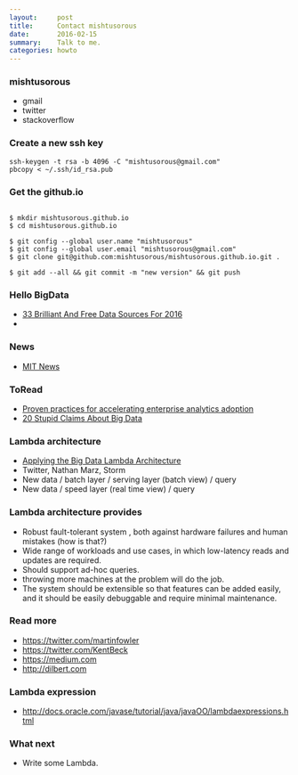 ```yaml
---
layout:     post
title:      Contact mishtusorous
date:       2016-02-15 
summary:    Talk to me. 
categories: howto 
---
```



### mishtusorous    

  * gmail 
  * twitter 
  * stackoverflow

### Create a new ssh key 

```
ssh-keygen -t rsa -b 4096 -C "mishtusorous@gmail.com"
pbcopy < ~/.ssh/id_rsa.pub
```

### Get the github.io 

```

$ mkdir mishtusorous.github.io
$ cd mishtusorous.github.io

$ git config --global user.name "mishtusorous"
$ git config --global user.email "mishtusorous@gmail.com"
$ git clone git@github.com:mishtusorous/mishtusorous.github.io.git .

$ git add --all && git commit -m "new version" && git push 

```
  
### Hello BigData 

  * [33 Brilliant And Free Data Sources For 2016](http://www.forbes.com/sites/bernardmarr/2016/02/12/big-data-35-brilliant-and-free-data-sources-for-2016/#88155ee67961)
  * 


### News 

  * [MIT News](http://news.mit.edu/2016/quantum-approach-big-data-0125?platform=hootsuite)

### ToRead 

  * [Proven practices for accelerating enterprise analytics adoption](http://public.dhe.ibm.com/common/ssi/ecm/im/en/imw14848usen/IMW14848USEN.PDF)
  * [20 Stupid Claims About Big Data](https://www.linkedin.com/pulse/20-stupid-claims-big-data-bernard-marr)

### Lambda architecture 

  * [Applying the Big Data Lambda Architecture](http://www.drdobbs.com/database/applying-the-big-data-lambda-architectur/240162604)
  * Twitter, Nathan Marz, Storm 
  * New data / batch layer / serving layer (batch view) / query 
  * New data / speed layer (real time view) / query 



### Lambda architecture provides 

  * Robust fault-tolerant system , both against hardware failures and human mistakes (how is that?)
  * Wide range of workloads and use cases, in which low-latency reads and updates are required. 
  * Should support ad-hoc queries.
  * throwing more machines at the problem will do the job.
  * The system should be extensible so that features can be added easily, and it should be easily debuggable and require minimal maintenance.
 
### Read more 

  * https://twitter.com/martinfowler
  * https://twitter.com/KentBeck
  * https://medium.com
  * http://dilbert.com



### Lambda expression 

  * http://docs.oracle.com/javase/tutorial/java/javaOO/lambdaexpressions.html


### What next 

  * Write some Lambda. 
    